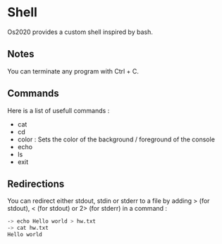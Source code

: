 # Shell

Os2020 provides a custom shell inspired by bash.

## Notes

You can terminate any program with Ctrl + C.

## Commands

Here is a list of usefull commands :

- cat
- cd
- color : Sets the color of the background / foreground of the console
- echo
- ls
- exit

## Redirections

You can redirect either stdout, stdin or stderr to a file by adding > (for stdout), < (for stdout) or 2> (for stderr) in a command :

```sh
-> echo Hello world > hw.txt
-> cat hw.txt
Hello world
```

